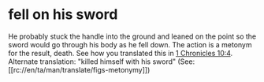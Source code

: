 # fell on his sword

He probably stuck the handle into the ground and leaned on the point so the sword would go through his body as he fell down. The action is a metonym for the result, death. See how you translated this in [1 Chronicles 10:4](./04.md). Alternate translation: "killed himself with his sword" (See: [[rc://en/ta/man/translate/figs-metonymy]])

